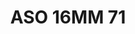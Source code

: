 ---
title: ASO 16MM 71
date: 
draft: false

# descripcion
description : Anillo de plata 925.

materials: Plata 925

color: 

dimensions: 16mm diámetro

code: 05-23-1459

type: "Anillos"

categories: []

price: $5.880,00

price_eftvo: $5.000,00

# Images
# first image will be shown in the product page
images:
  # - image: "images/path_to_image"
  # La ubicacion de las imagenes es imagenes/Anillos/Anillos.Solo Plata/05-23-1459-aso-16mm-71
  - image: "./images/anillos/solo_plata/05-23-1459-aso-16mm-71_a.JPG"
  - image: "./images/anillos/solo_plata/05-23-1459-aso-16mm-71_b.jpg"
  - image: "./images/anillos/solo_plata/05-23-1459-aso-16mm-71_c.jpg"
---